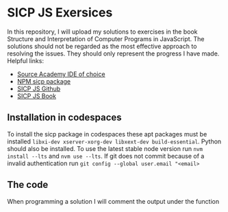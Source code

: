 # SICP JS Exersices

In this repository, I will upload my solutions to exercises in the book Structure and Interpretation of Computer Programs in JavaScript. The solutions should not be regarded as the most effective approach to resolving the issues. They should only represent the progress I have made.
Helpful links:

- [Source Academy IDE of choice](https://about.sourceacademy.org/package/)
- [NPM sicp package](https://www.npmjs.com/package/sicp)
- [SICP JS Github](https://github.com/source-academy/sicp/blob/master/README.md)
- [SICP JS Book](https://sourceacademy.org/sicpjs/index)

## Installation in codespaces

To install the sicp package in codespaces these apt packages must be installed `libxi-dev xserver-xorg-dev libxext-dev build-essential`. Python should also be installed. To use the latest stable node version run `nvm install --lts` and `nvm use --lts`. If git does not commit because of a invalid authentication run `git config --global user.email "<email>`

## The code

When programming a solution I will comment the output under the function
